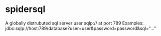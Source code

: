 # spidersql
A globally distrubuted sql server user sqlp:// at port 789 Examples: jdbc:sqlp://host:789/database?user=user&amp;password=password&amp;sql="..."
